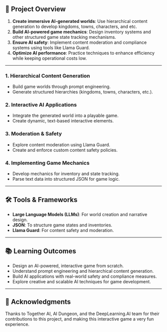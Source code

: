 ## 🚀 Project Overview

1. **Create immersive AI-generated worlds**: Use hierarchical content generation to develop kingdoms, towns, characters, and etc.
2. **Build AI-powered game mechanics**: Design inventory systems and other structured game state tracking mechanisms.
3. **Ensure AI safety**: Implement content moderation and compliance systems using tools like Llama Guard.
4. **Optimize AI performance**: Practice techniques to enhance efficiency while keeping operational costs low.

---
### 1. **Hierarchical Content Generation**
   - Build game worlds through prompt engineering.
   - Generate structured hierarchies (kingdoms, towns, characters, etc.).

### 2. **Interactive AI Applications**
   - Integrate the generated world into a playable game.
   - Create dynamic, text-based interactive elements.

### 3. **Moderation & Safety**
   - Explore content moderation using Llama Guard.
   - Create and enforce custom content safety policies.

### 4. **Implementing Game Mechanics**
   - Develop mechanics for inventory and state tracking.
   - Parse text data into structured JSON for game logic.

---

## 🛠️ Tools & Frameworks

- **Large Language Models (LLMs)**: For world creation and narrative design.
- **JSON**: To structure game states and inventories.
- **Llama Guard**: For content safety and moderation.

---

## 📚 Learning Outcomes

- Design an AI-powered, interactive game from scratch.
- Understand prompt engineering and hierarchical content generation.
- Build AI applications with real-world safety and compliance measures.
- Explore creative and scalable AI techniques for game development.

---

## 🙌 Acknowledgments

Thanks to Together AI, AI Dungeon, and the DeepLearning.AI team for their contributions to this project, and making this interactive game a very fun experience.
